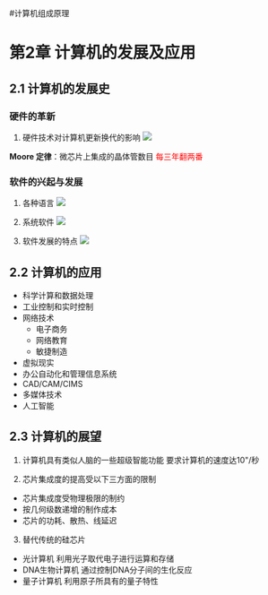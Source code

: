 #计算机组成原理 
# 第2章 计算机的发展及应用
## 2.1 计算机的发展史
### 硬件的革新
1. 硬件技术对计算机更新换代的影响
![](https://raw.githubusercontent.com/Anlieh/PicBucket/master/202209282112952.png)

**Moore 定律**：微芯片上集成的晶体管数目 <font color="red"> 每三年翻两番 </font>

### 软件的兴起与发展
1. 各种语言
![](https://raw.githubusercontent.com/Anlieh/PicBucket/master/202209282112202.png)

2. 系统软件
![](https://raw.githubusercontent.com/Anlieh/PicBucket/master/202209282113256.png)

3. 软件发展的特点
![](https://raw.githubusercontent.com/Anlieh/PicBucket/master/202209282114636.png)

## 2.2 计算机的应用

- 科学计算和数据处理
- 工业控制和实时控制
- 网络技术
	- 电子商务
	- 网络教育
	- 敏捷制造
- 虚拟现实
- 办公自动化和管理信息系统
- CAD/CAM/CIMS
- 多媒体技术
- 人工智能

## 2.3 计算机的展望
1. 计算机具有类似人脑的一些超级智能功能
要求计算机的速度达10"/秒

2. 芯片集成度的提高受以下三方面的限制
- 芯片集成度受物理极限的制约
- 按几何级数递增的制作成本
- 芯片的功耗、散热、线延迟

3. 替代传统的硅芯片
- 光计算机
		利用光子取代电子进行运算和存储
- DNA生物计算机
		通过控制DNA分子间的生化反应
- 量子计算机
		利用原子所具有的量子特性

